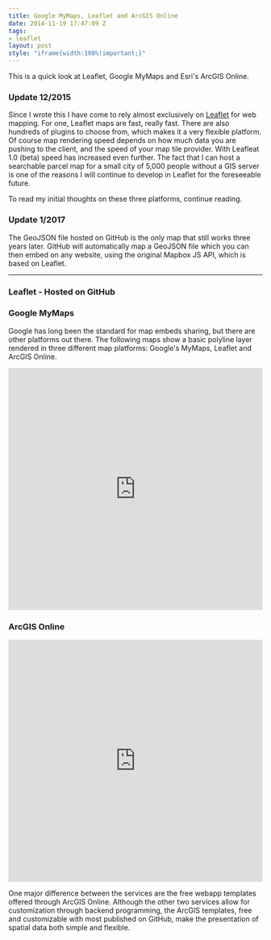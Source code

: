 ```yaml
---
title: Google MyMaps, Leaflet and ArcGIS Online
date: 2014-11-19 17:47:09 Z
tags:
- leaflet
layout: post
style: "iframe{width:100%!important;}"
---
```

This is a quick look at Leaflet, Google MyMaps and Esri's ArcGIS Online.

### Update 12/2015

Since I wrote this I have come to rely almost exclusively on [Leaflet](http://Leafletjs.com/) for web mapping. For one, Leaflet maps are fast, really fast. There are also hundreds of plugins to choose from, which makes it a very flexible platform. Of course map rendering speed depends on how much data you are pushing to the client, and the speed of your map tile provider. With Leafleat 1.0 (beta) speed has increased even further. The fact that I can host a searchable parcel map for a small city of 5,000 people without a GIS server is one of the reasons I will continue to develop in Leaflet for the foreseeable future.

To read my initial thoughts on these three platforms, continue reading.

### Update 1/2017

The GeoJSON file hosted on GitHub is the only map that still works three years later. GitHub will automatically map a GeoJSON file which you can then embed on any website, using the original Mapbox JS API, which is based on Leaflet.

---
### Leaflet - Hosted on GitHub
<script src="https://embed.github.com/view/geojson/reyemtm/geojson/gh-pages/metro-trails-2012.geojson?height=480&width=auto"></script>

### Google MyMaps
Google has long been the standard for map embeds sharing, but there are other platforms out there. The following maps show a basic polyline layer rendered in three different map platforms: Google's MyMaps, Leaflet and ArcGIS Online.

<iframe src="https://www.google.com/maps/d/embed?mid=zohGjDikXVzw.k1Spqlzpqkws" style="width:100%;height:480px;" frameborder='0'></iframe>

### ArcGIS Online
<iframe style="width:100%;height:480px;" frameborder='0' src="https://www.arcgis.com/apps/Viewer/index.html?appid=a7b9fe89135b4f69a51803704c8302b2"></iframe>

One major difference between the services are the free webapp templates offered through ArcGIS Online. Although the other two services allow for customization through backend programming, the ArcGIS templates, free and customizable with most published on GitHub, make the presentation of spatial data both simple and flexible.
